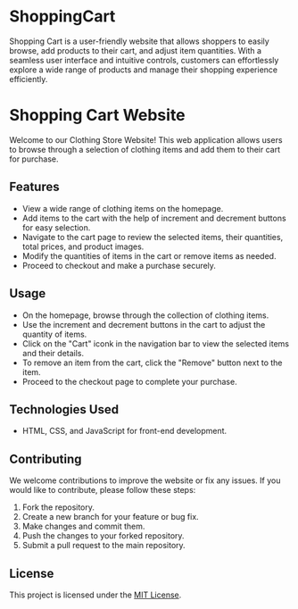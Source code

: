 # ShoppingCart
Shopping Cart is a user-friendly website that allows shoppers to easily browse, add products to their cart, and adjust item quantities. With a seamless user interface and intuitive controls, customers can effortlessly explore a wide range of products and manage their shopping experience efficiently.


# Shopping Cart Website

Welcome to our Clothing Store Website! This web application allows users to browse through a selection of clothing items and add them to their cart for purchase.

## Features

- View a wide range of clothing items on the homepage.
- Add items to the cart with the help of increment and decrement buttons for easy selection.
- Navigate to the cart page to review the selected items, their quantities, total prices, and product images.
- Modify the quantities of items in the cart or remove items as needed.
- Proceed to checkout and make a purchase securely.

## Usage

- On the homepage, browse through the collection of clothing items.
- Use the increment and decrement buttons in the cart to adjust the quantity of items.
- Click on the "Cart" iconk in the navigation bar to view the selected items and their details.
- To remove an item from the cart, click the "Remove" button next to the item.
- Proceed to the checkout page to complete your purchase.

## Technologies Used

- HTML, CSS, and JavaScript for front-end development.

## Contributing

We welcome contributions to improve the website or fix any issues. If you would like to contribute, please follow these steps:

1. Fork the repository.
2. Create a new branch for your feature or bug fix.
3. Make changes and commit them.
4. Push the changes to your forked repository.
5. Submit a pull request to the main repository.

## License

This project is licensed under the [MIT License](LICENSE).
